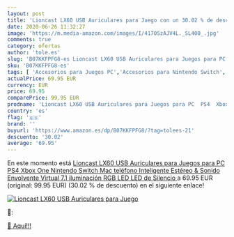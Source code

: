 ```yaml
---
layout: post
title: 'Lioncast LX60 USB Auriculares para Juego con un 30.02 % de descuento'
date: 2020-06-26 11:32:27
image: 'https://m.media-amazon.com/images/I/4170SzAJV4L._SL400_.jpg'
comments: true
category: ofertas
author: 'tole.es'
slug: 'B07KKFPFG8-es Lioncast LX60 USB Auriculares para Juegos para PC PS4 Xbox...'
sku: 'B07KKFPFG8-es'
tags: [ 'Accesorios para Juegos PC','Accesorios para Nintendo Switch','Accesorios para PlayStation 4','Almacenamiento de datos','Almacenamiento de datos externo','Discos duros externos','Electrónica','Hardware y juegos para Nintendo Switch','Hardware y juegos para PlayStation 4','Informática','Juegos y Accesorios para PC','Memoria para Nintendo Switch','Tarjetas de memoria','Tarjetas microSD','Videojuegos','Volantes para PC','nintendo','ps4','xbox', ]
actualPrice: 69.95 EUR
currency: EUR
price: 69.95
comparePrice: 99.95 EUR
prodname: 'Lioncast LX60 USB Auriculares para Juegos para PC  PS4  Xbox One  Nintendo Switch  Mac  teléfono Inteligente  Estéreo & Sonido Envolvente Virtual 7.1  iluminación RGB LED  LED de Silencio '
country: 'es'
flag: '🇪🇸'
brand: ''
buyurl: 'https://www.amazon.es/dp/B07KKFPFG8/?tag=tolees-21'
descuento: '30.02'
average: '69.95'
---
```


En este momento está [Lioncast LX60 USB Auriculares para Juegos para PC  PS4  Xbox One  Nintendo Switch  Mac  teléfono Inteligente  Estéreo & Sonido Envolvente Virtual 7.1  iluminación RGB LED  LED de Silencio ](https://www.amazon.es/dp/B07KKFPFG8/?tag=tolees-21) a 69.95 EUR (original: 99.95 EUR) (30.02 %  de descuento) en el siguiente enlace!

[![Lioncast LX60 USB Auriculares para Juego](https://m.media-amazon.com/images/I/4170SzAJV4L._SL400_.jpg)](https://www.amazon.es/dp/B07KKFPFG8/?tag=tolees-21)

🔎:


[🛒 Aquí!!!](https://www.amazon.es/dp/B07KKFPFG8/?tag=tolees-21)

